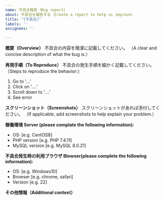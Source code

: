 ```yaml
---
name: 不具合報告（Bug report）
about: 不具合を報告する（Create a report to help us improve）
title: "[不具合]"
labels: ''
assignees: ''

---
```


**概要（Overview）**
不具合の内容を簡潔に記載してください。
（A clear and concise description of what the bug is.）

**再現手順（To Reproduce）**
不具合の発生手順を細かく記載してください。
（Steps to reproduce the behavior:）
1. Go to '...'
2. Click on '....'
3. Scroll down to '....'
4. See error

**スクリーンショット（Screenshots）**
スクリーンショットがあれば添付してください。
（If applicable, add screenshots to help explain your problem.）

**稼働環境 Server (please complate the following information):**
- OS: [e.g. CentOS8]
- PHP version [e.g. PHP 7.4.11]
- MySQL version [e.g. MySQL 8.0.21]

**不具合発生時の利用ブラウザ Blowser(please complete the following information):**
- OS: [e.g. Windows10]
- Browser [e.g. chrome, safari]
- Version [e.g. 22]

**その他情報（Additional context）**
